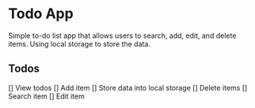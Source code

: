 # Todo App

Simple to-do list app that allows users to search, add, edit, and delete items. Using local storage to store the data.

## Todos

[] View todos
[] Add item
[] Store data into local storage
[] Delete items
[] Search item
[] Edit item
